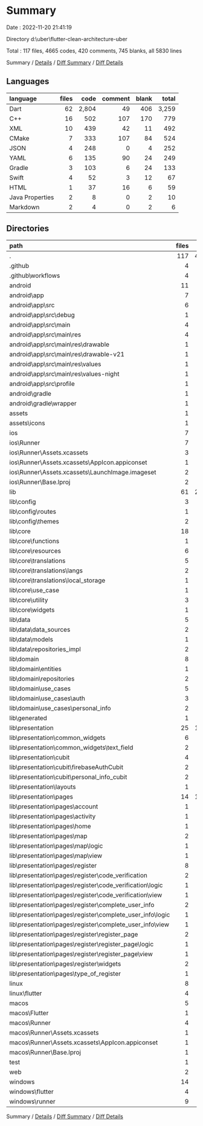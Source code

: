 # Summary

Date : 2022-11-20 21:41:19

Directory d:\\uber\\flutter-clean-architecture-uber

Total : 117 files,  4665 codes, 420 comments, 745 blanks, all 5830 lines

Summary / [Details](details.md) / [Diff Summary](diff.md) / [Diff Details](diff-details.md)

## Languages
| language | files | code | comment | blank | total |
| :--- | ---: | ---: | ---: | ---: | ---: |
| Dart | 62 | 2,804 | 49 | 406 | 3,259 |
| C++ | 16 | 502 | 107 | 170 | 779 |
| XML | 10 | 439 | 42 | 11 | 492 |
| CMake | 7 | 333 | 107 | 84 | 524 |
| JSON | 4 | 248 | 0 | 4 | 252 |
| YAML | 6 | 135 | 90 | 24 | 249 |
| Gradle | 3 | 103 | 6 | 24 | 133 |
| Swift | 4 | 52 | 3 | 12 | 67 |
| HTML | 1 | 37 | 16 | 6 | 59 |
| Java Properties | 2 | 8 | 0 | 2 | 10 |
| Markdown | 2 | 4 | 0 | 2 | 6 |

## Directories
| path | files | code | comment | blank | total |
| :--- | ---: | ---: | ---: | ---: | ---: |
| . | 117 | 4,665 | 420 | 745 | 5,830 |
| .github | 4 | 91 | 15 | 11 | 117 |
| .github\\workflows | 4 | 91 | 15 | 11 | 117 |
| android | 11 | 145 | 46 | 34 | 225 |
| android\\app | 7 | 100 | 46 | 22 | 168 |
| android\\app\\src | 6 | 34 | 40 | 8 | 82 |
| android\\app\\src\\debug | 1 | 4 | 4 | 1 | 9 |
| android\\app\\src\\main | 4 | 26 | 32 | 6 | 64 |
| android\\app\\src\\main\\res | 4 | 26 | 32 | 6 | 64 |
| android\\app\\src\\main\\res\\drawable | 1 | 4 | 7 | 2 | 13 |
| android\\app\\src\\main\\res\\drawable-v21 | 1 | 4 | 7 | 2 | 13 |
| android\\app\\src\\main\\res\\values | 1 | 9 | 9 | 1 | 19 |
| android\\app\\src\\main\\res\\values-night | 1 | 9 | 9 | 1 | 19 |
| android\\app\\src\\profile | 1 | 4 | 4 | 1 | 9 |
| android\\gradle | 1 | 5 | 0 | 1 | 6 |
| android\\gradle\\wrapper | 1 | 5 | 0 | 1 | 6 |
| assets | 1 | 1 | 0 | 0 | 1 |
| assets\\icons | 1 | 1 | 0 | 0 | 1 |
| ios | 7 | 222 | 2 | 9 | 233 |
| ios\\Runner | 7 | 222 | 2 | 9 | 233 |
| ios\\Runner\\Assets.xcassets | 3 | 148 | 0 | 4 | 152 |
| ios\\Runner\\Assets.xcassets\\AppIcon.appiconset | 1 | 122 | 0 | 1 | 123 |
| ios\\Runner\\Assets.xcassets\\LaunchImage.imageset | 2 | 26 | 0 | 3 | 29 |
| ios\\Runner\\Base.lproj | 2 | 61 | 2 | 2 | 65 |
| lib | 61 | 2,790 | 39 | 399 | 3,228 |
| lib\\config | 3 | 162 | 2 | 18 | 182 |
| lib\\config\\routes | 1 | 7 | 2 | 5 | 14 |
| lib\\config\\themes | 2 | 155 | 0 | 13 | 168 |
| lib\\core | 18 | 832 | 16 | 142 | 990 |
| lib\\core\\functions | 1 | 33 | 0 | 5 | 38 |
| lib\\core\\resources | 6 | 329 | 1 | 84 | 414 |
| lib\\core\\translations | 5 | 317 | 1 | 15 | 333 |
| lib\\core\\translations\\langs | 2 | 275 | 1 | 3 | 279 |
| lib\\core\\translations\\local_storage | 1 | 9 | 0 | 3 | 12 |
| lib\\core\\use_case | 1 | 23 | 0 | 6 | 29 |
| lib\\core\\utility | 3 | 57 | 14 | 22 | 93 |
| lib\\core\\widgets | 1 | 20 | 0 | 4 | 24 |
| lib\\data | 5 | 140 | 0 | 26 | 166 |
| lib\\data\\data_sources | 2 | 61 | 0 | 16 | 77 |
| lib\\data\\models | 1 | 30 | 0 | 3 | 33 |
| lib\\data\\repositories_impl | 2 | 49 | 0 | 7 | 56 |
| lib\\domain | 8 | 67 | 0 | 25 | 92 |
| lib\\domain\\entities | 1 | 5 | 0 | 2 | 7 |
| lib\\domain\\repositories | 2 | 10 | 0 | 3 | 13 |
| lib\\domain\\use_cases | 5 | 52 | 0 | 20 | 72 |
| lib\\domain\\use_cases\\auth | 3 | 30 | 0 | 12 | 42 |
| lib\\domain\\use_cases\\personal_info | 2 | 22 | 0 | 8 | 30 |
| lib\\generated | 1 | 0 | 0 | 1 | 1 |
| lib\\presentation | 25 | 1,566 | 20 | 182 | 1,768 |
| lib\\presentation\\common_widgets | 6 | 231 | 3 | 26 | 260 |
| lib\\presentation\\common_widgets\\text_field | 2 | 83 | 0 | 8 | 91 |
| lib\\presentation\\cubit | 4 | 114 | 0 | 30 | 144 |
| lib\\presentation\\cubit\\firebaseAuthCubit | 2 | 62 | 0 | 15 | 77 |
| lib\\presentation\\cubit\\personal_info_cubit | 2 | 52 | 0 | 15 | 67 |
| lib\\presentation\\layouts | 1 | 59 | 0 | 9 | 68 |
| lib\\presentation\\pages | 14 | 1,162 | 17 | 117 | 1,296 |
| lib\\presentation\\pages\\account | 1 | 19 | 0 | 5 | 24 |
| lib\\presentation\\pages\\activity | 1 | 33 | 0 | 4 | 37 |
| lib\\presentation\\pages\\home | 1 | 200 | 0 | 17 | 217 |
| lib\\presentation\\pages\\map | 2 | 164 | 15 | 19 | 198 |
| lib\\presentation\\pages\\map\\logic | 1 | 34 | 0 | 6 | 40 |
| lib\\presentation\\pages\\map\\view | 1 | 130 | 15 | 13 | 158 |
| lib\\presentation\\pages\\register | 8 | 691 | 2 | 63 | 756 |
| lib\\presentation\\pages\\register\\code_verification | 2 | 213 | 0 | 15 | 228 |
| lib\\presentation\\pages\\register\\code_verification\\logic | 1 | 27 | 0 | 4 | 31 |
| lib\\presentation\\pages\\register\\code_verification\\view | 1 | 186 | 0 | 11 | 197 |
| lib\\presentation\\pages\\register\\complete_user_info | 2 | 163 | 2 | 23 | 188 |
| lib\\presentation\\pages\\register\\complete_user_info\\logic | 1 | 77 | 2 | 18 | 97 |
| lib\\presentation\\pages\\register\\complete_user_info\\view | 1 | 86 | 0 | 5 | 91 |
| lib\\presentation\\pages\\register\\register_page | 2 | 186 | 0 | 15 | 201 |
| lib\\presentation\\pages\\register\\register_page\\logic | 1 | 18 | 0 | 3 | 21 |
| lib\\presentation\\pages\\register\\register_page\\view | 1 | 168 | 0 | 12 | 180 |
| lib\\presentation\\pages\\register\\widgets | 2 | 129 | 0 | 10 | 139 |
| lib\\presentation\\pages\\type_of_register | 1 | 55 | 0 | 9 | 64 |
| linux | 8 | 250 | 81 | 80 | 411 |
| linux\\flutter | 4 | 89 | 25 | 27 | 141 |
| macos | 5 | 451 | 3 | 12 | 466 |
| macos\\Flutter | 1 | 20 | 3 | 4 | 27 |
| macos\\Runner | 4 | 431 | 0 | 8 | 439 |
| macos\\Runner\\Assets.xcassets | 1 | 68 | 0 | 1 | 69 |
| macos\\Runner\\Assets.xcassets\\AppIcon.appiconset | 1 | 68 | 0 | 1 | 69 |
| macos\\Runner\\Base.lproj | 1 | 343 | 0 | 1 | 344 |
| test | 1 | 14 | 10 | 7 | 31 |
| web | 2 | 72 | 16 | 7 | 95 |
| windows | 14 | 584 | 133 | 173 | 890 |
| windows\\flutter | 4 | 108 | 25 | 28 | 161 |
| windows\\runner | 9 | 417 | 83 | 127 | 627 |

Summary / [Details](details.md) / [Diff Summary](diff.md) / [Diff Details](diff-details.md)